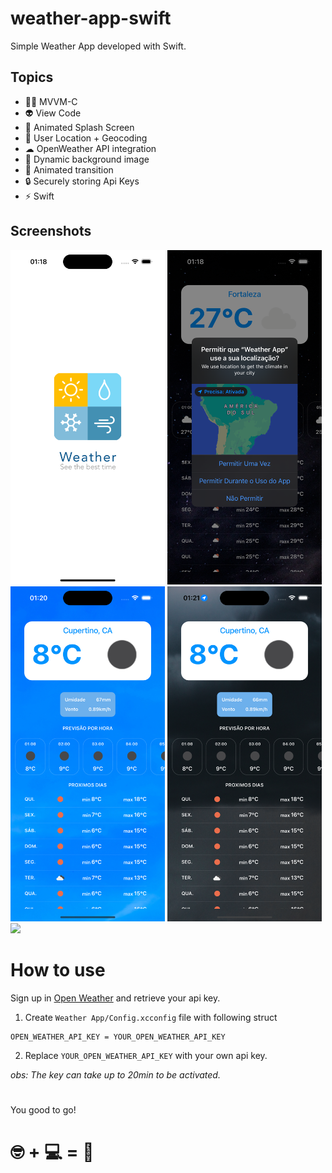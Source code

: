 # weather-app-swift

Simple Weather App developed with Swift.

## Topics

- 🧑‍💻 MVVM-C
- 👽️ View Code
- 🎨 Animated Splash Screen
- 📍 User Location + Geocoding
- ☁ OpenWeather API integration
- 🔀 Dynamic background image
- 💄 Animated transition
- 🔒 Securely storing Api Keys
- ⚡️ Swift

## Screenshots

<div>
<img src="./docs/splash.png" width="49%" />
<img src="./docs/location.png" width="49%"/>
<img src="./docs/sunny.png" width="49%"/>
<img src="./docs/thunder.png" width="49%"/>
<img src="./docs/night.png" width="49%"/>
</div>

# How to use

Sign up in [Open Weather](https://openweathermap.org/api) and retrieve your api key.

1. Create `Weather App/Config.xcconfig` file with following struct

```
OPEN_WEATHER_API_KEY = YOUR_OPEN_WEATHER_API_KEY
```

2. Replace `YOUR_OPEN_WEATHER_API_KEY` with your own api key.

_obs: The key can take up to 20min to be activated._

#

You good to go!

# 🤓 + 💻 = 🚀
